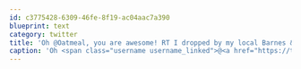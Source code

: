 ```yaml
---
id: c3775428-6309-46fe-8f19-ac04aac7a390
blueprint: text
category: twitter
title: 'Oh @Oatmeal, you are awesome! RT I dropped by my local Barnes &amp; Noble and moved my book into a different section http://bit.ly/h8Rk4V'
caption: 'Oh <span class="username username_linked">@<a href="https://twitter.com/Oatmeal" title="The Oatmeal">Oatmeal</a></span>, you are awesome! RT I dropped by my local Barnes &amp; Noble and moved my book into a different section http://bit.ly/h8Rk4V'
---
```

